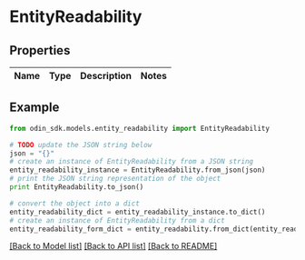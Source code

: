 # EntityReadability


## Properties

Name | Type | Description | Notes
------------ | ------------- | ------------- | -------------

## Example

```python
from odin_sdk.models.entity_readability import EntityReadability

# TODO update the JSON string below
json = "{}"
# create an instance of EntityReadability from a JSON string
entity_readability_instance = EntityReadability.from_json(json)
# print the JSON string representation of the object
print EntityReadability.to_json()

# convert the object into a dict
entity_readability_dict = entity_readability_instance.to_dict()
# create an instance of EntityReadability from a dict
entity_readability_form_dict = entity_readability.from_dict(entity_readability_dict)
```
[[Back to Model list]](../README.md#documentation-for-models) [[Back to API list]](../README.md#documentation-for-api-endpoints) [[Back to README]](../README.md)


